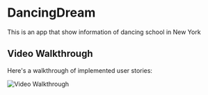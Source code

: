 # DancingDream

This is an app that show information of dancing school in New York

## Video Walkthrough

Here's a walkthrough of implemented user stories:

<img src='http://g.recordit.co/X5V5V6fuEp.gif' title='Video Walkthrough' width='' alt='Video Walkthrough' />

